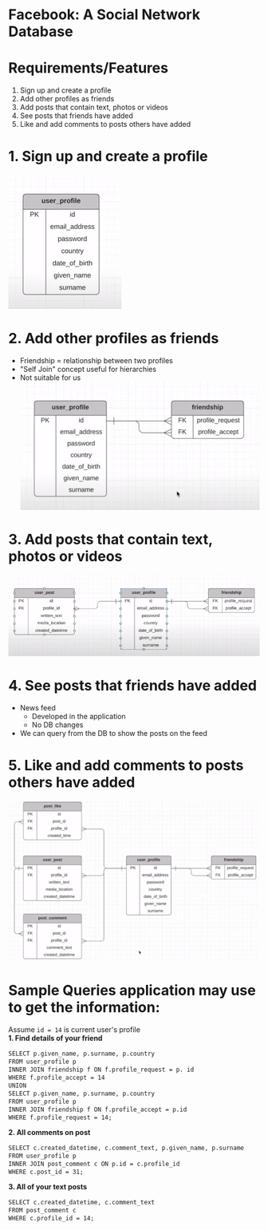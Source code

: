 # Facebook: A Social Network Database
# Requirements/Features
1. Sign up and create a profile
2. Add other profiles as friends
3. Add posts that contain text, photos or videos
4. See posts that friends have added
5. Like and add comments to posts others have added

# 1. Sign up and create a profile
![Alt text](/images/facebook.png?raw=true "Optional Title")

# 2. Add other profiles as friends
- Friendship = relationship between two profiles
- "Self Join" concept useful for hierarchies
- Not suitable for us
![Alt text](/images/facebook1.png?raw=true "Optional Title")

# 3. Add posts that contain text, photos or videos
![Alt text](/images/facebook2.png?raw=true "Optional Title")

# 4. See posts that friends have added
- News feed
    - Developed in the application
    - No DB changes
- We can query from the DB to show the posts on the feed

# 5. Like and add comments to posts others have added
![Alt text](/images/facebook3.png?raw=true "Optional Title")

# Sample Queries application may use to get the information:
Assume ```id = 14``` is current user's profile  
**1. Find details of your friend**
```
SELECT p.given_name, p.surname, p.country
FROM user_profile p
INNER JOIN friendship f ON f.profile_request = p. id
WHERE f.profile_accept = 14
UNION
SELECT p.given_name, p.surname, p.country
FROM user_profile p
INNER JOIN friendship f ON f.profile_accept = p.id
WHERE f.profile_request = 14;
```

**2. All comments on post**
```
SELECT c.created_datetime, c.comment_text, p.given_name, p.surname
FROM user_profile p
INNER JOIN post_comment c ON p.id = c.profile_id
WHERE c.post_id = 31;
```

**3. All of your text posts**
```
SELECT c.created_datetime, c.comment_text
FROM post_comment c
WHERE c.profile_id = 14;
```